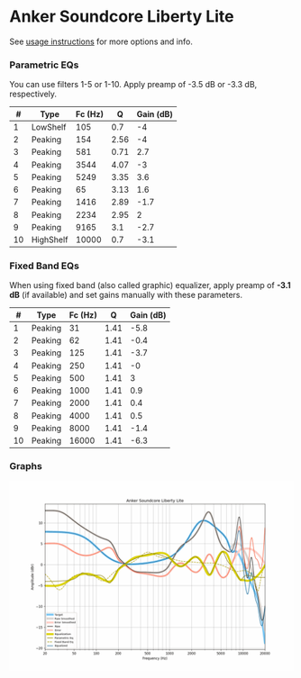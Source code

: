 # Anker Soundcore Liberty Lite
See [usage instructions](https://github.com/jaakkopasanen/AutoEq#usage) for more options and info.

### Parametric EQs
You can use filters 1-5 or 1-10. Apply preamp of -3.5 dB or -3.3 dB, respectively.

|   # | Type      |   Fc (Hz) |    Q |   Gain (dB) |
|-----|-----------|-----------|------|-------------|
|   1 | LowShelf  |       105 | 0.7  |        -4   |
|   2 | Peaking   |       154 | 2.56 |        -4   |
|   3 | Peaking   |       581 | 0.71 |         2.7 |
|   4 | Peaking   |      3544 | 4.07 |        -3   |
|   5 | Peaking   |      5249 | 3.35 |         3.6 |
|   6 | Peaking   |        65 | 3.13 |         1.6 |
|   7 | Peaking   |      1416 | 2.89 |        -1.7 |
|   8 | Peaking   |      2234 | 2.95 |         2   |
|   9 | Peaking   |      9165 | 3.1  |        -2.7 |
|  10 | HighShelf |     10000 | 0.7  |        -3.1 |

### Fixed Band EQs
When using fixed band (also called graphic) equalizer, apply preamp of **-3.1 dB** (if available) and set gains manually with these parameters.

|   # | Type    |   Fc (Hz) |    Q |   Gain (dB) |
|-----|---------|-----------|------|-------------|
|   1 | Peaking |        31 | 1.41 |        -5.8 |
|   2 | Peaking |        62 | 1.41 |        -0.4 |
|   3 | Peaking |       125 | 1.41 |        -3.7 |
|   4 | Peaking |       250 | 1.41 |        -0   |
|   5 | Peaking |       500 | 1.41 |         3   |
|   6 | Peaking |      1000 | 1.41 |         0.9 |
|   7 | Peaking |      2000 | 1.41 |         0.4 |
|   8 | Peaking |      4000 | 1.41 |         0.5 |
|   9 | Peaking |      8000 | 1.41 |        -1.4 |
|  10 | Peaking |     16000 | 1.41 |        -6.3 |

### Graphs
![](./Anker%20Soundcore%20Liberty%20Lite.png)

